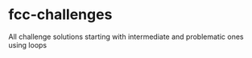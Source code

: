 # fcc-challenges
All challenge solutions starting with intermediate and problematic ones using loops
